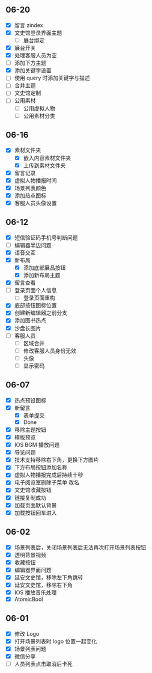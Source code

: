 ## 06-20

- [x] 留言 zindex
- [x] 文史馆登录界面主题
	- [ ] 展台绑定
- [x] 展台开关
- [x] 处理客服人员为空
- [ ] 添加下方主题
- [x] 添加关键字设置
- [ ] 使用 query 时添加关键字与描述
- [ ] 合并主题
- [ ] 文史馆定制
- [ ] 公用素材
	- [ ] 公用虚拟人物
	- [ ] 公用素材分类

## 06-16

- [x] 素材文件夹
	- [x] 嵌入内容素材文件夹
	- [x] 上传到素材文件夹
- [x] 留言记录
- [x] 虚拟人物播报时间
- [x] 场景列表颜色
- [x] 添加热点图标
- [x] 客服人员头像设置

## 06-12

- [x] 短信验证码手机号判断问题
- [ ] 编辑器半边问题
- [x] 语音交互
- [x] 新布局
	- [x] 添加底部展品按钮
	- [x] 添加新布局主题
- [x] 留言查看
- [ ] 登录页面个人信息
	- [ ] 登录页面重构
- [x] 底部按钮图标位置
- [x] 创建新编辑器之前分支
- [x] 添加图书热点
- [x] 沙盘长图片
- [ ] 客服人员
	- [ ] 区域合并
	- [ ] 修改客服人员身份无效
	- [ ] 头像
	- [ ] 显示密码

## 06-07

- [x] 热点预设图标
- [x] 新留言
	- [x] 表单提交
	- [x] Done
- [x] 移除主题按钮
- [x] 模版预览
- [x] IOS BGM 播放问题
- [x] 导览问题
- [x] 技术支持移除右下角，更换下方图片
- [x] 下方布局按钮添加名称
- [x] 虚拟人物播报完成后持续十秒
- [x] 电子阅览室删除子菜单 改名
- [x] 文史馆收藏按钮
- [x] 链接复制成功
- [x] 加载页面默认背景
- [x] 加载按钮回车进入

## 06-02

- [x] 场景列表后，关闭场景列表后无法再次打开场景列表按钮
- [x] 透明背景视频
- [x] 收藏按钮
- [x] 编辑器界面问题
- [x] 延安文史馆，移除左下角跳转
- [x] 延安文史馆，移除右下角
- [x] IOS 播放音乐处理
- [x] AtomicBool

## 06-01

- [x] 修改 Logo
- [x] 打开场景列表时 logo 位置一起变化
- [x] 场景列表问题
- [x] 微信分享
- [ ] 人员列表点击取消后卡死